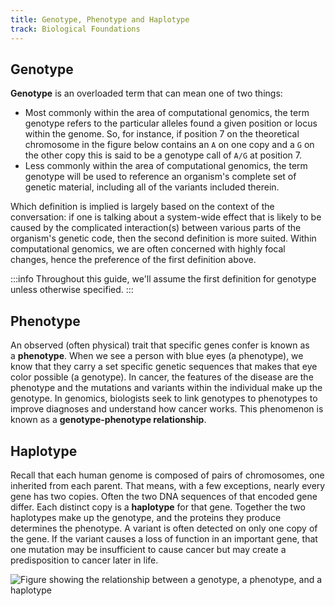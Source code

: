 ```yaml
---
title: Genotype, Phenotype and Haplotype
track: Biological Foundations
---
```


## Genotype

**Genotype** is an overloaded term that can mean one of two things:

- Most commonly within the area of computational genomics, the term genotype
  refers to the particular alleles found a given position or locus within the
  genome. So, for instance, if position 7 on the theoretical chromosome in the
  figure below contains an `A` on one copy and a `G` on the other copy this is
  said to be a genotype call of `A/G` at position 7.
- Less commonly within the area of computational genomics, the term genotype
  will be used to reference an organism's complete set of genetic material,
  including all of the variants included therein.  

Which definition is implied is largely based on the context of the conversation: if one
is talking about a system-wide effect that is likely to be caused by the complicated
interaction(s) between various parts of the organism's genetic code, then the second
definition is more suited. Within computational genomics, we are often concerned with
highly focal changes, hence the preference of the first definition above. 

:::info 
Throughout this guide, we'll assume the first definition for genotype unless otherwise
specified.
:::

## Phenotype

An observed (often physical) trait that specific genes confer is known as
a **phenotype**. When we see a person with blue eyes (a phenotype), we know that
they carry a set specific genetic sequences that makes that eye color possible
(a genotype). In cancer, the features of the disease are the phenotype and the
mutations and variants within the individual make up the genotype. In genomics,
biologists seek to link genotypes to phenotypes to improve diagnoses and
understand how cancer works. This phenomenon is known as a **genotype-phenotype
relationship**.

## Haplotype

Recall that each human genome is composed of pairs of chromosomes, one inherited from
each parent. That means, with a few exceptions, nearly every gene has two copies. Often
the two DNA sequences of that encoded gene differ. Each distinct copy is
a **haplotype** for that gene. Together the two haplotypes make up the genotype, and the
proteins they produce determines the phenotype. A variant is often detected on only one
copy of the gene. If the variant causes a loss of function in an important gene, that
one mutation may be insufficient to cause cancer but may create a predisposition to
cancer later in life.

![Figure showing the relationship between a genotype, a phenotype, and a haplotype](../images/1.7-genotype-phenotype-haplotype.jpg)

